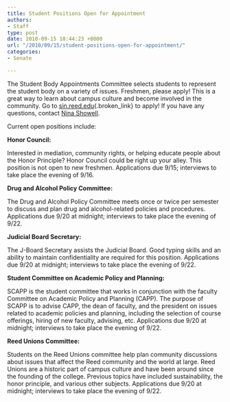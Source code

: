```yaml
---
title: Student Positions Open for Appointment
authors:
- Staff
type: post
date: 2010-09-15 18:44:23 +0000
url: "/2010/09/15/student-positions-open-for-appointment/"
categories:
- Senate

---
```

The Student Body Appointments Committee selects students to represent the student body on a variety of issues. Freshmen, please apply! This is a great way to learn about campus culture and become involved in the community. Go to [sin.reed.edu][1]{.broken_link} to apply! If you have any questions, contact [Nina Showell][2].

Current open positions include:

**Honor Council:**
  
Interested in mediation, community rights, or helping educate people about the Honor Principle? Honor Council could be right up your alley. This position is not open to new freshmen. Applications due 9/15; interviews to take place the evening of 9/16.

**Drug and Alcohol Policy Committee:**
  
The Drug and Alcohol Policy Committee meets once or twice per semester to discuss and plan drug and alcohol-related policies and procedures. Applications due 9/20 at midnight; interviews to take place the evening of 9/22.

**Judicial Board Secretary:**
  
The J-Board Secretary assists the Judicial Board. Good typing skills and an ability to maintain confidentiality are required for this position. Applications due 9/20 at midnight; interviews to take place the evening of 9/22.

**Student Committee on Academic Policy and Planning:**
  
SCAPP is the student committee that works in conjunction with the faculty Committee on Academic Policy and Planning (CAPP). The purpose of SCAPP is to advise CAPP, the dean of faculty, and the president on issues related to academic policies and planning, including the selection of course offerings, hiring of new faculty, advising, etc. Applications due 9/20 at midnight; interviews to take place the evening of 9/22.

**Reed Unions Committee:**
  
Students on the Reed Unions committee help plan community discussions about issues that affect the Reed community and the world at large. Reed Unions are a historic part of campus culture and have been around since the founding of the college. Previous topics have included sustainability, the honor principle, and various other subjects. Applications due 9/20 at midnight; interviews to take place the evening of 9/22.

 [1]: http://sin.reed.edu
 [2]: mailto:&#x73;&#x68;&#x6f;&#x77;&#x65;&#x6c;&#x6c;&#x6e;&#x40;&#x72;&#x65;&#x65;&#x64;&#x2e;&#x65;&#x64;&#x75;